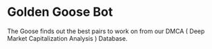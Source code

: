 # Golden Goose Bot
The Goose finds out the best pairs to work on from our DMCA ( Deep Market Capitalization Analysis ) Database.
